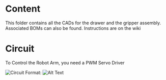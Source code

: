 # Content
This folder contains all the CADs for the drawer and the gripper assembly. Associated BOMs can also be found.
Instructions are on the wiki

# Circuit

To Control the Robot Arm, you need a PWM Servo Driver

![Circuit]()
Format: ![Alt Text](url)
